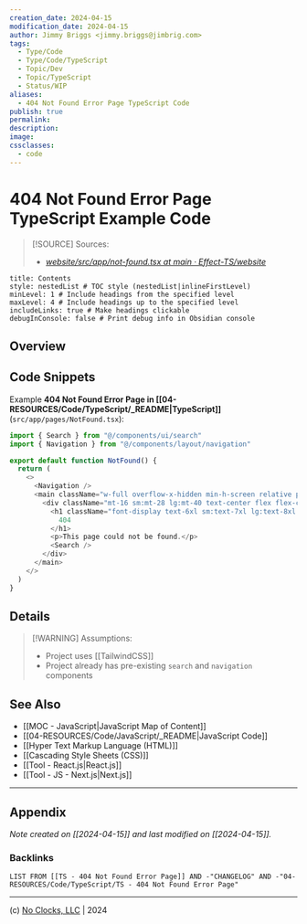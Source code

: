 ```yaml
---
creation_date: 2024-04-15
modification_date: 2024-04-15
author: Jimmy Briggs <jimmy.briggs@jimbrig.com>
tags:
  - Type/Code
  - Type/Code/TypeScript
  - Topic/Dev
  - Topic/TypeScript
  - Status/WIP
aliases:
  - 404 Not Found Error Page TypeScript Code
publish: true
permalink:
description:
image:
cssclasses:
  - code
---
```


# 404 Not Found Error Page TypeScript Example Code

> [!SOURCE] Sources:
> - *[website/src/app/not-found.tsx at main · Effect-TS/website](https://github.com/Effect-TS/website/blob/main/src/app/not-found.tsx)*

```table-of-contents
title: Contents 
style: nestedList # TOC style (nestedList|inlineFirstLevel)
minLevel: 1 # Include headings from the specified level
maxLevel: 4 # Include headings up to the specified level
includeLinks: true # Make headings clickable
debugInConsole: false # Print debug info in Obsidian console
```

## Overview

## Code Snippets

Example **404 Not Found Error Page in [[04-RESOURCES/Code/TypeScript/_README|TypeScript]]** (`src/app/pages/NotFound.tsx`):

```typescript
import { Search } from "@/components/ui/search"
import { Navigation } from "@/components/layout/navigation"

export default function NotFound() {
  return (
    <>
      <Navigation />
      <main className="w-full overflow-x-hidden min-h-screen relative pt-16 sm:pt-24 flex justify-center">
        <div className="mt-16 sm:mt-28 lg:mt-40 text-center flex flex-col items-center gap-8">
          <h1 className="font-display text-6xl sm:text-7xl lg:text-8xl text-transparent bg-clip-text bg-gradient-to-br from-red-400 to-red-600">
            404
          </h1>
          <p>This page could not be found.</p>
          <Search />
        </div>
      </main>
    </>
  )
}
```

## Details

> [!WARNING] Assumptions:
> - Project uses [[TailwindCSS]]
> - Project already has pre-existing `search` and `navigation` components

## See Also

- [[MOC - JavaScript|JavaScript Map of Content]]
- [[04-RESOURCES/Code/JavaScript/_README|JavaScript Code]]
- [[Hyper Text Markup Language (HTML)]]
- [[Cascading Style Sheets (CSS)]]
- [[Tool - React.js|React.js]]
- [[Tool - JS - Next.js|Next.js]]

***

## Appendix

*Note created on [[2024-04-15]] and last modified on [[2024-04-15]].*

### Backlinks

```dataview
LIST FROM [[TS - 404 Not Found Error Page]] AND -"CHANGELOG" AND -"04-RESOURCES/Code/TypeScript/TS - 404 Not Found Error Page"
```

***

(c) [No Clocks, LLC](https://github.com/noclocks) | 2024
